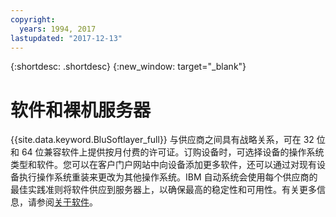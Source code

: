 ```yaml
---
copyright:
  years: 1994, 2017
lastupdated: "2017-12-13"
---
```


{:shortdesc: .shortdesc}
{:new_window: target="_blank"}

# 软件和裸机服务器

{{site.data.keyword.BluSoftlayer_full}} 与供应商之间具有战略关系，可在 32 位和 64 位兼容软件上提供按月付费的许可证。订购设备时，可选择设备的操作系统类型和软件。您可以在客户门户网站中向设备添加更多软件，还可以通过对现有设备执行操作系统重装来更改为其他操作系统。IBM 自动系统会使用每个供应商的最佳实践准则将软件供应到服务器上，以确保最高的稳定性和可用性。有关更多信息，请参阅[关于软件](/docs/infrastructure/software/index.html)。
